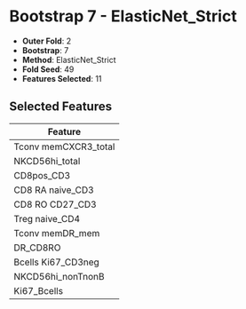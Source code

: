# Bootstrap 7 - ElasticNet_Strict

- **Outer Fold**: 2
- **Bootstrap**: 7
- **Method**: ElasticNet_Strict
- **Fold Seed**: 49
- **Features Selected**: 11

## Selected Features

| Feature |
|---------|
| Tconv memCXCR3_total |
| NKCD56hi_total |
| CD8pos_CD3 |
| CD8 RA naive_CD3 |
| CD8 RO CD27_CD3 |
| Treg naive_CD4 |
| Tconv memDR_mem |
| DR_CD8RO |
| Bcells Ki67_CD3neg |
| NKCD56hi_nonTnonB |
| Ki67_Bcells |
